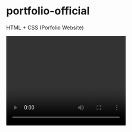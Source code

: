 # portfolio-official
HTML + CSS (Porfolio Website)


<video width="320" height="240" controls>
  <source src="https://davedalimocon.com/Portfolio.mp4" type="video/mp4">
  <source src="movie.ogg" type="video/ogg">
  Your browser does not support the video tag.
</video>
